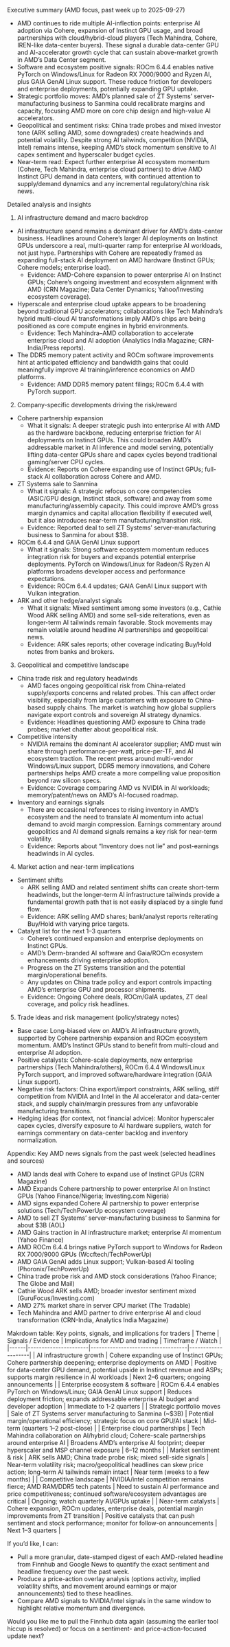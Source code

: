 Executive summary (AMD focus, past week up to 2025-09-27)
- AMD continues to ride multiple AI-inflection points: enterprise AI adoption via Cohere, expansion of Instinct GPU usage, and broad partnerships with cloud/hybrid-cloud players (Tech Mahindra, Cohere, IREN-like data-center buyers). These signal a durable data-center GPU and AI-accelerator growth cycle that can sustain above-market growth in AMD’s Data Center segment.
- Software and ecosystem positive signals: ROCm 6.4.4 enables native PyTorch on Windows/Linux for Radeon RX 7000/9000 and Ryzen AI, plus GAIA GenAI Linux support. These reduce friction for developers and enterprise deployments, potentially expanding GPU uptake.
- Strategic portfolio moves: AMD’s planned sale of ZT Systems’ server-manufacturing business to Sanmina could recalibrate margins and capacity, focusing AMD more on core chip design and high-value AI accelerators.
- Geopolitical and sentiment risks: China trade probes and mixed investor tone (ARK selling AMD, some downgrades) create headwinds and potential volatility. Despite strong AI tailwinds, competition (NVIDIA, Intel) remains intense, keeping AMD’s stock momentum sensitive to AI capex sentiment and hyperscaler budget cycles.
- Near-term read: Expect further enterprise AI ecosystem momentum (Cohere, Tech Mahindra, enterprise cloud partners) to drive AMD Instinct GPU demand in data centers, with continued attention to supply/demand dynamics and any incremental regulatory/china risk news.

Detailed analysis and insights

1) AI infrastructure demand and macro backdrop
- AI infrastructure spend remains a dominant driver for AMD’s data-center business. Headlines around Cohere’s larger AI deployments on Instinct GPUs underscore a real, multi-quarter ramp for enterprise AI workloads, not just hype. Partnerships with Cohere are repeatedly framed as expanding full-stack AI deployment on AMD hardware (Instinct GPUs; Cohere models; enterprise load).
  - Evidence: AMD-Cohere expansion to power enterprise AI on Instinct GPUs; Cohere’s ongoing investment and ecosystem alignment with AMD (CRN Magazine; Data Center Dynamics; Yahoo/Investing ecosystem coverage).
- Hyperscale and enterprise cloud uptake appears to be broadening beyond traditional GPU accelerators; collaborations like Tech Mahindra’s hybrid multi-cloud AI transformations imply AMD’s chips are being positioned as core compute engines in hybrid environments.
  - Evidence: Tech Mahindra–AMD collaboration to accelerate enterprise cloud and AI adoption (Analytics India Magazine; CRN-India/Press reports).
- The DDR5 memory patent activity and ROCm software improvements hint at anticipated efficiency and bandwidth gains that could meaningfully improve AI training/inference economics on AMD platforms.
  - Evidence: AMD DDR5 memory patent filings; ROCm 6.4.4 with PyTorch support.

2) Company-specific developments driving the risk/reward
- Cohere partnership expansion
  - What it signals: A deeper strategic push into enterprise AI with AMD as the hardware backbone, reducing enterprise friction for AI deployments on Instinct GPUs. This could broaden AMD’s addressable market in AI inference and model serving, potentially lifting data-center GPUs share and capex cycles beyond traditional gaming/server CPU cycles.
  - Evidence: Reports on Cohere expanding use of Instinct GPUs; full-stack AI collaboration across Cohere and AMD.
- ZT Systems sale to Sanmina
  - What it signals: A strategic refocus on core competencies (ASIC/GPU design, Instinct stack, software) and away from some manufacturing/assembly capacity. This could improve AMD’s gross margin dynamics and capital allocation flexibility if executed well, but it also introduces near-term manufacturing/transition risk.
  - Evidence: Reported deal to sell ZT Systems’ server-manufacturing business to Sanmina for about $3B.
- ROCm 6.4.4 and GAIA GenAI Linux support
  - What it signals: Strong software ecosystem momentum reduces integration risk for buyers and expands potential enterprise deployments. PyTorch on Windows/Linux for Radeon/S Ryzen AI platforms broadens developer access and performance expectations.
  - Evidence: ROCm 6.4.4 updates; GAIA GenAI Linux support with Vulkan integration.
- ARK and other hedge/analyst signals
  - What it signals: Mixed sentiment among some investors (e.g., Cathie Wood ARK selling AMD) and some sell-side reiterations, even as longer-term AI tailwinds remain favorable. Stock movements may remain volatile around headline AI partnerships and geopolitical news.
  - Evidence: ARK sales reports; other coverage indicating Buy/Hold notes from banks and brokers.

3) Geopolitical and competitive landscape
- China trade risk and regulatory headwinds
  - AMD faces ongoing geopolitical risk from China-related supply/exports concerns and related probes. This can affect order visibility, especially from large customers with exposure to China-based supply chains. The market is watching how global suppliers navigate export controls and sovereign AI strategy dynamics.
  - Evidence: Headlines questioning AMD exposure to China trade probes; market chatter about geopolitical risk.
- Competitive intensity
  - NVIDIA remains the dominant AI accelerator supplier; AMD must win share through performance-per-watt, price-per-TF, and AI ecosystem traction. The recent press around multi-vendor Windows/Linux support, DDR5 memory innovations, and Cohere partnerships helps AMD create a more compelling value proposition beyond raw silicon specs.
  - Evidence: Coverage comparing AMD vs NVIDIA in AI workloads; memory/patent/news on AMD’s AI-focused roadmap.
- Inventory and earnings signals
  - There are occasional references to rising inventory in AMD’s ecosystem and the need to translate AI momentum into actual demand to avoid margin compression. Earnings commentary around geopolitics and AI demand signals remains a key risk for near-term volatility.
  - Evidence: Reports about “Inventory does not lie” and post-earnings headwinds in AI cycles.

4) Market action and near-term implications
- Sentiment shifts
  - ARK selling AMD and related sentiment shifts can create short-term headwinds, but the longer-term AI infrastructure tailwinds provide a fundamental growth path that is not easily displaced by a single fund flow.
  - Evidence: ARK selling AMD shares; bank/analyst reports reiterating Buy/Hold with varying price targets.
- Catalyst list for the next 1–3 quarters
  - Cohere’s continued expansion and enterprise deployments on Instinct GPUs.
  - AMD’s Derm-branded AI software and Gaia/ROCm ecosystem enhancements driving enterprise adoption.
  - Progress on the ZT Systems transition and the potential margin/operational benefits.
  - Any updates on China trade policy and export controls impacting AMD’s enterprise GPU and processor shipments.
  - Evidence: Ongoing Cohere deals, ROCm/GaIA updates, ZT deal coverage, and policy risk headlines.

5) Trade ideas and risk management (policy/strategy notes)
- Base case: Long-biased view on AMD’s AI infrastructure growth, supported by Cohere partnership expansion and ROCm ecosystem momentum. AMD’s Instinct GPUs stand to benefit from multi-cloud and enterprise AI adoption.
- Positive catalysts: Cohere-scale deployments, new enterprise partnerships (Tech Mahindra/others), ROCm 6.4.4 Windows/Linux PyTorch support, and improved software/hardware integration (GAIA Linux support).
- Negative risk factors: China export/import constraints, ARK selling, stiff competition from NVIDIA and Intel in the AI accelerator and data-center stack, and supply chain/margin pressures from any unfavorable manufacturing transitions.
- Hedging ideas (for context, not financial advice): Monitor hyperscaler capex cycles, diversify exposure to AI hardware suppliers, watch for earnings commentary on data-center backlog and inventory normalization.

Appendix: Key AMD news signals from the past week (selected headlines and sources)
- AMD lands deal with Cohere to expand use of Instinct GPUs (CRN Magazine)
- AMD Expands Cohere partnership to power enterprise AI on Instinct GPUs (Yahoo Finance/Nigeria; Investing.com Nigeria)
- AMD signs expanded Cohere AI partnership to power enterprise solutions (Tech/TechPowerUp ecosystem coverage)
- AMD to sell ZT Systems’ server-manufacturing business to Sanmina for about $3B (AOL)
- AMD Gains traction in AI infrastructure market; enterprise AI momentum (Yahoo Finance)
- AMD ROCm 6.4.4 brings native PyTorch support to Windows for Radeon RX 7000/9000 GPUs (Wccftech/TechPowerUp)
- AMD GAIA GenAI adds Linux support; Vulkan-based AI tooling (Phoronix/TechPowerUp)
- China trade probe risk and AMD stock considerations (Yahoo Finance; The Globe and Mail)
- Cathie Wood ARK sells AMD; broader investor sentiment mixed (GuruFocus/Investing.com)
- AMD 27% market share in server CPU market (The Tradable)
- Tech Mahindra and AMD partner to drive enterprise AI and cloud transformation (CRN-India, Analytics India Magazine)

Makrdown table: Key points, signals, and implications for traders
| Theme | Signals / Evidence | Implications for AMD and trading | Timeframe / Watch |
|------|----------------------|-----------------------------------|--------------------|
| AI infrastructure growth | Cohere expanding use of Instinct GPUs; Cohere partnership deepening; enterprise deployments on AMD | Positive for data-center GPU demand, potential upside in Instinct revenue and ASPs; supports margin resilience in AI workloads | Next 2–6 quarters; ongoing announcements |
| Enterprise ecosystem & software | ROCm 6.4.4 enables PyTorch on Windows/Linux; GAIA GenAI Linux support | Reduces deployment friction; expands addressable enterprise AI budget and developer adoption | Immediate to 1-2 quarters |
| Strategic portfolio moves | Sale of ZT Systems server manufacturing to Sanmina (~$3B) | Potential margin/operational efficiency; strategic focus on core GPU/AI stack | Mid-term (quarters 1–2 post-close) |
| Enterprise cloud partnerships | Tech Mahindra collaboration on AI/hybrid cloud; Cohere-scale partnerships around enterprise AI | Broadens AMD’s enterprise AI footprint; deeper hyperscaler and MSP channel exposure | 6–12 months |
| Market sentiment & risk | ARK sells AMD; China trade probe risk; mixed sell-side signals | Near-term volatility risk; macro/geopolitical headlines can skew price action; long-term AI tailwinds remain intact | Near term (weeks to a few months) |
| Competitive landscape | NVIDIA/intel competition remains fierce; AMD RAM/DDR5 tech patents | Need to sustain AI performance and price competitiveness; continued software/ecosystem advantages are critical | Ongoing; watch quarterly AI/GPUs uptake |
| Near-term catalysts | Cohere expansion, ROCm updates, enterprise deals, potential margin improvements from ZT transition | Positive catalysts that can push sentiment and stock performance; monitor for follow-on announcements | Next 1–3 quarters |

If you’d like, I can:
- Pull a more granular, date-stamped digest of each AMD-related headline from Finnhub and Google News to quantify the exact sentiment and headline frequency over the past week.
- Produce a price-action overlay analysis (options activity, implied volatility shifts, and movement around earnings or major announcements) tied to these headlines.
- Compare AMD signals to NVIDIA/Intel signals in the same window to highlight relative momentum and divergence.

Would you like me to pull the Finnhub data again (assuming the earlier tool hiccup is resolved) or focus on a sentiment- and price-action-focused update next?